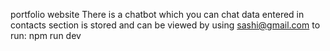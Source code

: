 portfolio website
There is a chatbot which you can chat 
data entered in contacts section is stored and can be viewed by using sashi@gmail.com
to run:
npm run dev
